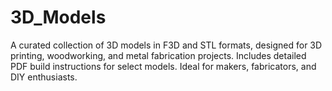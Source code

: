 # 3D_Models
A curated collection of 3D models in F3D and STL formats, designed for 3D printing, woodworking, and metal fabrication projects. Includes detailed PDF build instructions for select models. Ideal for makers, fabricators, and DIY enthusiasts.
